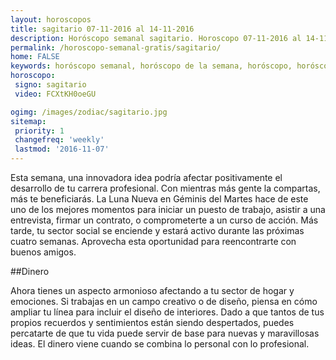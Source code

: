 ```yaml
---
layout: horoscopos
title: sagitario 07-11-2016 al 14-11-2016 
description: Horóscopo semanal sagitario. Horoscopo 07-11-2016 al 14-11-2016. Horoscopos univision gratis
permalink: /horoscopo-semanal-gratis/sagitario/
home: FALSE
keywords: horóscopo semanal, horóscopo de la semana, horóscopo, horóscopo gratis,horóscopos, horóscopo esperanza gracia, horoscopos sagitario la semana, horóscopos gratis, Tarot, Astrologia, Zodíaco, sagitario, horoscopo gratis
horoscopo:
 signo: sagitario
 video: FCXtKH0oeGU

ogimg: /images/zodiac/sagitario.jpg
sitemap:
 priority: 1
 changefreq: 'weekly'
 lastmod: '2016-11-07'
---
```



Esta semana, una innovadora idea podría afectar positivamente el desarrollo de tu carrera profesional. Con mientras más gente la compartas, más te beneficiarás. La Luna Nueva en Géminis del Martes hace de este uno de los mejores momentos para iniciar un puesto de trabajo, asistir a una entrevista, firmar un contrato, o comprometerte a un curso de acción. Más tarde, tu sector social se enciende y estará activo durante las próximas cuatro semanas. Aprovecha esta oportunidad para reencontrarte con buenos amigos.

##Dinero

Ahora tienes un aspecto armonioso afectando a tu sector de hogar y emociones. Si trabajas en un campo creativo o de diseño, piensa en cómo ampliar tu línea para incluir el diseño de interiores. Dado a que tantos de tus propios recuerdos y sentimientos están siendo despertados, puedes percatarte de que tu vida puede servir de base para nuevas y maravillosas ideas. El dinero viene cuando se combina lo personal con lo profesional.